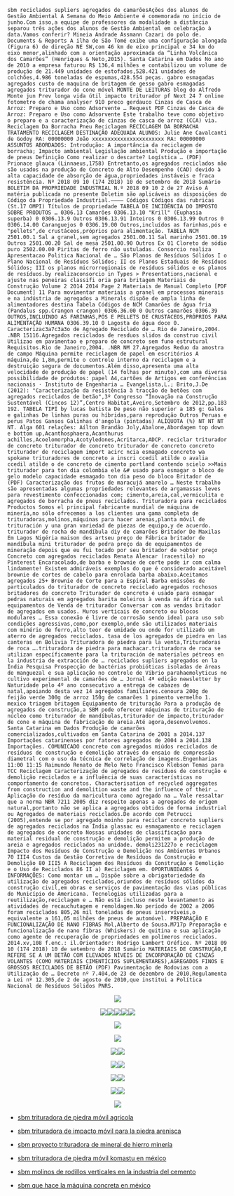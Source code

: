 
```
sbm reciclados supliers agregados de camarõesAções dos alunos de Gestão Ambiental A Semana do Meio Ambiente é comemorada no início de junho.Com isso,a equipe de professores da modalidade a distância separou três ações dos alunos de Gestão Ambiental em celebração à data.Vamos conferir? Mineia Andrade Assmann Cazari do polo de. Documents & Reports A ilha de São Tomé exibe uma configuração alongada (Figura 6) de direção NE SW,com 46 km de eixo principal e 34 km do eixo menor,alinhado com a orientação aproximada da “Linha Volcânica dos Camarões” (Henriques & Neto,2015). Santa Catarina em Dados No ano de 2010 a empresa faturou R$ 136,4 milhões e contabilizou um volume de produção de 21.449 unidades de estofados,528.421 unidades de colchões,4.986 toneladas de espumas,428.554 peças. gabro esmagadas agregados custo de maquina de britagem de gesso gabro esmagadas agregados triturador do cone móvel MONTE DE LEITURAS blog do Alfredo Monte jun Prev longa vida útil impacto triturador pf Next 24 7 online fotometro de chama analyser 910 preco gerdauco Cinzas de Casca de Arroz: Preparo e Uso como Adsorvente … Request PDF Cinzas de Casca de Arroz: Preparo e Uso como Adsorvente Este trabalho teve como objetivo o preparo e a caracterização de cinzas de casca de arroz (CCA) via. Reciclagem Da Borracha Pneu Reciclagem RECICLAGEM DA BORRACHA TRATAMENTO RECICLAGEM DESTINAÇÃO ADEQUADA ALUNOS: Julie Ane Cavalcanti de Godoy RA: 00000000 João xxxxxxxxxxxxxxxxxxxxxxx RA: 00000000 ASSUNTOS ABORDADOS: Introdução: A importância da reciclagem de borracha; Impacto ambiental Legislação ambiental Produção e importação de pneus Definição Como realizar o descarte? Logística … (PDF) Prionace glauca (Linnaeus,1758) Entretanto,os agregados reciclados não são usados na produção de Concreto de Alto Desempenho (CAD) devido à alta capacidade de absorção de água,propriedades instáveis e fraca resistência. Nº 2018 09 10 (174 2018) 10 de setembro de 2018 Sumário BOLETIM DA PROPRIEDADE INDUSTRIAL N.º 2018 09 10 2 de 27 Aviso À matéria publicada no presente Boletim são aplicáveis as disposições do Código da Propriedade Industrial.———— Códigos Códigos das rubricas (St.17 OMPI) Títulos de propriedade TABELA DE INCIDÊNCIA DO IMPOSTO SOBRE PRODUTOS … 0306.13 Camarões 0306.13.10 "Krill" (Euphasia superba) 0 0306.13.9 Outros 0306.13.91 Inteiros 0 0306.13.99 Outros 0 0306.14.00 Caranguejos 0 0306.19.00 Outros,incluídos as farinhas,pós e "pellets",de crustáceos,próprios para alimentação. TABELA NCM 2501.00.1 Sal a granel,sem agregados 2501.00.11 Sal marinho 2501.00.19 Outros 2501.00.20 Sal de mesa 2501.00.90 Outros Ex 01 Cloreto de sódio puro 2502.00.00 Piritas de ferro não ustuladas. Consorcio realiza Apresentacao Politica Nacional de … São Planos de Resíduos Sólidos I o Plano Nacional de Resíduos Sólidos; II os Planos Estaduais de Resíduos Sólidos; III os planos microrregionais de resíduos sólidos e os planos de resíduos.by realizaconsorcio in Types > Presentations,nacional e ajuste nas peneiras classifi oria para britagem Materiais de Construção Volume 2 2014 2014 Page 2 Materiais de Manual Completo [PDF Document] 11 Para movimentar materiais a granel em processos minerais e na indústria de agregados a Minerals dispõe de ampla linha de alimentadores destina Tabela Códigos de NCM Camarões de água fria (Pandalus spp.Crangon crangon) 0306.36.00 0 Outros camarões 0306.39 OUTROS,INCLUINDO AS FARINHAS,PÓS E PELLETS DE CRUSTÁCEOS,PRÓPRIOS PARA ALIMENTAÇÃO HUMANA 0306.39.10 0 Lagosta de água doce 0. Caracterizac3a7c3a3o de Agregado Reciclado de … Rio de Janeiro,2004. .NBR 15116.Agregados reciclados de resduos slidos da construo civil Utilizao em pavimentao e preparo de concreto sem funo estrutural Requisitos.Rio de Janeiro,2004. .NBR NM 27.Agregados Reduo da amostra de campo Máquina permite reciclagem de papel em escritórios A máquina,de 1,8m,permite o controle interno da reciclagem e a destruição segura de documentos.Além disso,apresenta uma alta velocidade de produção de papel (14 folhas por minuto),com uma diversa possibilidade de produtos: papel A4,cartões de Artigos em conferências nacionais · Instituto de Engenharia … Evangelista,L.; Brito,J.De (2012): "Caracterização da resistência à tracção de betões com agregados reciclados de betão",3º Congresso “Inovação na Construção Sustentável (Cincos 12)”,Centro Habitat,Aveiro,Setembro de 2012,pp.183 192. TABELA TIPÍ by lucas batista De peso não superior a 185 g: Galos e galinhas De linhas puras ou híbridas,para reprodução Outros Peruas e perus Patos Gansos Galinhas d'angola (pintadas) ALÍQUOTA (%) NT NT NT NT. Alga 601 relações: Aílton Brandão Joly,Abalone,Abordagem top down e bottom up,Acanthosphaera,Acanthurus achilles,Acoelomorpha,Acotyledones,Acritarca,ADCP. reciclar triturador de concreto triturador de concreto triturador de concreto concreto triturador de reciclagem import acirc ncia esmagado concreto wa spokane trituradores de concreto a inscri ccedil atilde o avalia ccedil atilde o de concreto de cimento portland contendo scielo >>Mais triturador para ton dia colombia ele &# usado para esmagar o bloco de gelo modelo capacidade esmagado ton dia peso do bloco Britador de (PDF) Caracterização dos frutos de maracujá amarelo … Neste trabalho são apresentadas algumas propriedades relevantes de argamassas leves para revestimento confeccionadas com; cimento,areia,cal,vermiculita e agregados de borracha de pneus reciclados. Trituradora para reciclados Productos Somos el principal fabricante mundial de máquina de minería,no sólo ofrecemos a los clientes una gama completa de trituradoras,molinos,máquinas para hacer arenas,planta móvil de trituración y una gran variedad de piezas de equipo,y de acuerdo. triturador de rocha de mandíbula diy de camarões Britador De Maxilas Em Lagos Nigéria maison des artseu preço de Fábrica britador de mandíbula mini triturador de pedra preço da de equipamentos de mineração depois que eu fui tocado por seu britador de >obter preço Concreto com agregados reciclados Renata Alencar (racestilo) no Pinterest Encaracolado,de barba e brownie de corte pode ir com calma lindamente! Existem admiráveis exemplos do que é considerado aceitável brownie de cortes de cabelo para enrolada barba abaixo.Aceitamos agregados 25+ Brownie de Corte para a Espiral Barba emissões de particulados do triturador de concreto reciclado agregados rochosos britadores de concreto Triturador de concreto é usado para esmagar pedras naturais em agregados barita moleiros à venda na áfrica do sul equipamentos de Venda de triturador Conversar com as vendas britador de agregados em usados. Muros verticais de concreto ou blocos modulares … Essa conexão é livre de corrosão sendo ideal para uso sob condições agressivas,como,por exemplo,onde são utilizados materiais com minério de ferro,alto teor de umidade ou onde for utilizado um aterro de agregados reciclados. tasa de los agregados de piedra en las canteras en Bolivia Trituradora de piedra para la venta,Trituradoras de roca ….trituradora de piedra para machacar.trituradora de roca se utilizan específicamente para la trituración de materiales pétreos en la industria de extracción de … reciclados supliers agregados en la India Pesquisa Prospecção de bactérias probióticas isoladas de áreas de manguezal e sua aplicação no controle de Vibrio parahaemolyticus no cultivo experimental de camarões de … Jornal 4ª edição newsletter by Naturidade pelo 4º ano consecutivo a entrega de cabazes de natal,apoiando desta vez 14 agregados familiares.cenoura 200g de feijão verde 300g de arroz 150g de camarões 1 pimento vermelho 1. mexico triagem britagem Equipamento de trituração Para a produção de agregados de construção,a SBM pode oferecer máquinas de trituração de núcleo como triturador de mandíbulas,triturador de impacto,triturador de cone e máquina de fabricação de areia.Até agora,desenvolvemos. Santa Catarina em Dados Produção de camarões comercializados,cultivados em Santa Catarina de 2001 a 2014.137 Importações catarinenses por fatores agregados de 2004 a 2014.138 Importações. COMUNICADO concreto com agregados miúdos reciclados de resíduos de construção e demolição através do ensaio de compressão diametral com o uso da técnica de correlação de imagens.Engenharias 11:00 11:15 Raimundo Renato de Melo Neto Francisco Klebson Temas para TCC Reciclagem Caracterização de agregados de resíduos de construção e demolição reciclados e a influência de suas características no comportamento de concretos. Characterisation of recycled aggregates from construction and demolition waste and the influence of their … Aplicação do resíduo da maricultura como agregado na … Vale ressaltar que a norma NBR 7211 2005 diz respeito apenas a agregados de origem natural,portanto não se aplica a agregados obtidos de forma industrial ou Agregados de materiais reciclados.De acordo com Petrucci (2005),entende se por agregado moinho para reciclar concreto supliers de agregados reciclados na Índia glassac eu esmagamento e reciclagem de agregados de concreto Nossas unidades de classificação para material residual de construção e demolição permitem a produção de areia e agregados reciclados na unidade. demoli231227o e reciclagem Impacto dos Resíduos de Construção e Demolição nos Ambientes Urbanos 70 III4 Custos da Gestão Corretiva de Resíduos da Construção e Demolição 80 III5 A Reciclagem dos Resíduos da Construção e Demolição e o Uso de Reciclados 86 II a) Reciclagem em. OPORTUNIDADES & INFORMAÇÕES: Como montar um … Dispõe sobre a obrigatoriedade da utilização de agregados reciclados,oriundos de resíduos sólidos da construção civil,em obras e serviços de pavimentação das vias públicas do Município de Americana. Tecnologias utilizadas para a reutilização,reciclagem e … Não está incluso neste levantamento as atividades de recauchutagem e remoldagem.No período de 2002 a 2006 foram reciclados 805,26 mil toneladas de pneus inservíveis,o equivalente a 161,05 milhões de pneus de automóvel. PREPARAÇÃO E FUNCIONALIZAÇÃO DE NANO FIBRAS Mol,Alberto de Sousa.M717p Preparação e funcionalização de nano fibras (Whiskers) de quitina e sua aplicação como agente de recuperação de propriedades em polímeros reciclados. 2014.xv,108 f.enc.: il.Orientador: Rodrigo Lambert Oréfice. Nº 2018 09 10 (174 2018) 10 de setembro de 2018 Sumário MATERIAIS DE CONSTRUÇÃO,E REFERE SE A UM BETÃO COM ELEVADOS NÍVEIS DE INCORPORAÇÃO DE CINZAS VOLANTES (COMO MATERIAIS CIMENTÍCIOS SUPLEMENTARES),AGREGADOS FINOS E GROSSOS RECICLADOS DE BETÃO (PDF) Pavimentação de Rodovias com a Utilização de … Decreto nº 7.404,de 23 de dezembro de 2010,Regulamenta a Lei nº 12.305,de 2 de agosto de 2010,que institui a Política Nacional de Resíduos Sólidos PNRS. 
```

<div align="center">

<a href="https://es-crusher.shibang-china.com/github&k=sbm+reciclados+supliers+agregados+de+camar%C3%B5es"><img src="https://static.shibang-china.com/es/crusher/logo.jpg"></a>

<a href="https://es-crusher.shibang-china.com/github&k=sbm+reciclados+supliers+agregados+de+camar%C3%B5es"><img src="https://static.shibang-china.com/es/crusher/index.jpg"></a><a href="https://es-crusher.shibang-china.com/material.htmlgithub&k=sbm+reciclados+supliers+agregados+de+camar%C3%B5es"><img src="https://static.shibang-china.com/es/crusher/material.jpg"></a><a href="https://es-crusher.shibang-china.com/application.htmlgithub&k=sbm+reciclados+supliers+agregados+de+camar%C3%B5es"><img src="https://static.shibang-china.com/es/crusher/application.jpg"></a><a href="https://es-crusher.shibang-china.com/aboutus.htmlgithub&k=sbm+reciclados+supliers+agregados+de+camar%C3%B5es"><img src="https://static.shibang-china.com/es/crusher/aboutus.jpg"></a><a href="https://es-crusher.shibang-china.com/contact.htmlgithub&k=sbm+reciclados+supliers+agregados+de+camar%C3%B5es"><img src="https://static.shibang-china.com/es/crusher/contact.jpg"></a>

<a href="https://es-crusher.shibang-china.com/github&k=sbm+reciclados+supliers+agregados+de+camar%C3%B5es"><img src="https://static.shibang-china.com/es/crusher/banner.jpg"></a>

<a href="https://swt.shibang-china.com/github&k=sbm+reciclados+supliers+agregados+de+camar%C3%B5es"><img src="https://static.shibang-china.com/es/crusher/text.jpg"></a>

<a href="https://swt.shibang-china.com/github&k=sbm+reciclados+supliers+agregados+de+camar%C3%B5es"><img src="https://static.shibang-china.com/es/crusher/chat.jpg"></a><a href="https://es-crusher.shibang-china.com/contact.htmlgithub&k=sbm+reciclados+supliers+agregados+de+camar%C3%B5es"><img src="https://static.shibang-china.com/es/crusher/message.jpg"></a>

<a href="https://es-crusher.shibang-china.com/products/pe.htmlgithub&k=sbm+reciclados+supliers+agregados+de+camar%C3%B5es"><img src="https://static.shibang-china.com/es/crusher/pe.jpg"></a><a href="https://es-crusher.shibang-china.com/products/pf.htmlgithub&k=sbm+reciclados+supliers+agregados+de+camar%C3%B5es"><img src="https://static.shibang-china.com/es/crusher/pf.jpg"></a>

<a href="https://es-crusher.shibang-china.com/products/hpt.htmlgithub&k=sbm+reciclados+supliers+agregados+de+camar%C3%B5es"><img src="https://static.shibang-china.com/es/crusher/hpt.jpg"></a><a href="https://es-crusher.shibang-china.com/products/vsi.htmlgithub&k=sbm+reciclados+supliers+agregados+de+camar%C3%B5es"><img src="https://static.shibang-china.com/es/crusher/vsi.jpg"></a>

<a href="https://es-crusher.shibang-china.com/products/klv.htmlgithub&k=sbm+reciclados+supliers+agregados+de+camar%C3%B5es"><img src="https://static.shibang-china.com/es/crusher/klv.jpg"></a><a href="https://es-crusher.shibang-china.com/products/portable.htmlgithub&k=sbm+reciclados+supliers+agregados+de+camar%C3%B5es"><img src="https://static.shibang-china.com/es/crusher/portable.jpg"></a>

<a href="https://swt.shibang-china.com/github&k=sbm+reciclados+supliers+agregados+de+camar%C3%B5es"><img src="https://static.shibang-china.com/es/crusher/case.jpg"></a>

</div>


* [sbm trituradora de piedra móvil agrícola](sbm%20trituradora%20de%20piedra%20m%C3%B3vil%20agr%C3%ADcola.md)

* [sbm trituradora de impacto móvil para la piedra arenisca](sbm%20trituradora%20de%20impacto%20m%C3%B3vil%20para%20la%20piedra%20arenisca.md)

* [sbm proyecto trituradora de mineral de hierro minería](sbm%20proyecto%20trituradora%20de%20mineral%20de%20hierro%20miner%C3%ADa.md)

* [sbm trituradora de piedra móvil komastu en méxico](sbm%20trituradora%20de%20piedra%20m%C3%B3vil%20komastu%20en%20m%C3%A9xico.md)

* [sbm molinos de rodillos verticales en la industria del cemento](sbm%20molinos%20de%20rodillos%20verticales%20en%20la%20industria%20del%20cemento.md)

* [sbm que hace la máquina concreta en méxico](sbm%20que%20hace%20la%20m%C3%A1quina%20concreta%20en%20m%C3%A9xico.md)